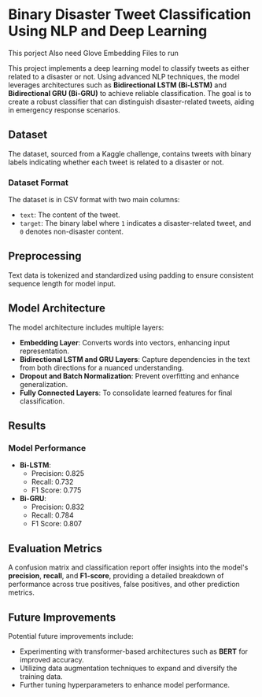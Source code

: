 <h1>Binary Disaster Tweet Classification Using NLP and Deep Learning</h1>

<p>This porject Also need Glove Embedding Files to run</p>

<p>This project implements a deep learning model to classify tweets as either related to a disaster or not. Using advanced NLP techniques, the model leverages architectures such as <strong>Bidirectional LSTM (Bi-LSTM)</strong> and <strong>Bidirectional GRU (Bi-GRU)</strong> to achieve reliable classification. The goal is to create a robust classifier that can distinguish disaster-related tweets, aiding in emergency response scenarios.</p>

<h2>Dataset</h2>
<p>The dataset, sourced from a Kaggle challenge, contains tweets with binary labels indicating whether each tweet is related to a disaster or not.</p>

<h3>Dataset Format</h3>
<p>The dataset is in CSV format with two main columns:</p>
<ul>
    <li><code>text</code>: The content of the tweet.</li>
    <li><code>target</code>: The binary label where <code>1</code> indicates a disaster-related tweet, and <code>0</code> denotes non-disaster content.</li>
</ul>

<h2>Preprocessing</h2>
<p>Text data is tokenized and standardized using padding to ensure consistent sequence length for model input.</p>

<h2>Model Architecture</h2>
<p>The model architecture includes multiple layers:</p>
<ul>
    <li><strong>Embedding Layer</strong>: Converts words into vectors, enhancing input representation.</li>
    <li><strong>Bidirectional LSTM and GRU Layers</strong>: Capture dependencies in the text from both directions for a nuanced understanding.</li>
    <li><strong>Dropout and Batch Normalization</strong>: Prevent overfitting and enhance generalization.</li>
    <li><strong>Fully Connected Layers</strong>: To consolidate learned features for final classification.</li>
</ul>

<h2>Results</h2>

<h3>Model Performance</h3>
<ul>
    <li><strong>Bi-LSTM</strong>:
        <ul>
            <li>Precision: 0.825</li>
            <li>Recall: 0.732</li>
            <li>F1 Score: 0.775</li>
        </ul>
    </li>
    <li><strong>Bi-GRU</strong>:
        <ul>
            <li>Precision: 0.832</li>
            <li>Recall: 0.784</li>
            <li>F1 Score: 0.807</li>
        </ul>
    </li>
</ul>

<h2>Evaluation Metrics</h2>
<p>A confusion matrix and classification report offer insights into the model's <strong>precision</strong>, <strong>recall</strong>, and <strong>F1-score</strong>, providing a detailed breakdown of performance across true positives, false positives, and other prediction metrics.</p>

<h2>Future Improvements</h2>
<p>Potential future improvements include:</p>
<ul>
    <li>Experimenting with transformer-based architectures such as <strong>BERT</strong> for improved accuracy.</li>
    <li>Utilizing data augmentation techniques to expand and diversify the training data.</li>
    <li>Further tuning hyperparameters to enhance model performance.</li>
</ul>
